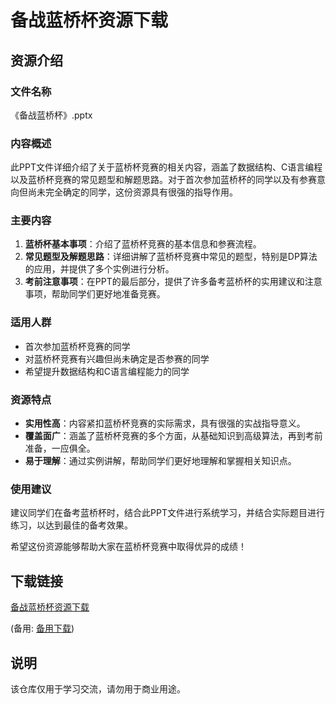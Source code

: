 # 备战蓝桥杯资源下载

## 资源介绍

### 文件名称
《备战蓝桥杯》.pptx

### 内容概述
此PPT文件详细介绍了关于蓝桥杯竞赛的相关内容，涵盖了数据结构、C语言编程以及蓝桥杯竞赛的常见题型和解题思路。对于首次参加蓝桥杯的同学以及有参赛意向但尚未完全确定的同学，这份资源具有很强的指导作用。

### 主要内容
1. **蓝桥杯基本事项**：介绍了蓝桥杯竞赛的基本信息和参赛流程。
2. **常见题型及解题思路**：详细讲解了蓝桥杯竞赛中常见的题型，特别是DP算法的应用，并提供了多个实例进行分析。
3. **考前注意事项**：在PPT的最后部分，提供了许多备考蓝桥杯的实用建议和注意事项，帮助同学们更好地准备竞赛。

### 适用人群
- 首次参加蓝桥杯竞赛的同学
- 对蓝桥杯竞赛有兴趣但尚未确定是否参赛的同学
- 希望提升数据结构和C语言编程能力的同学

### 资源特点
- **实用性高**：内容紧扣蓝桥杯竞赛的实际需求，具有很强的实战指导意义。
- **覆盖面广**：涵盖了蓝桥杯竞赛的多个方面，从基础知识到高级算法，再到考前准备，一应俱全。
- **易于理解**：通过实例讲解，帮助同学们更好地理解和掌握相关知识点。

### 使用建议
建议同学们在备考蓝桥杯时，结合此PPT文件进行系统学习，并结合实际题目进行练习，以达到最佳的备考效果。

希望这份资源能够帮助大家在蓝桥杯竞赛中取得优异的成绩！

## 下载链接
[备战蓝桥杯资源下载](https://pan.quark.cn/s/a2518a1cefd6) 

(备用: [备用下载](https://pan.baidu.com/s/13jVqOpoM7ziIB-OjkY8AAA?pwd=1234))

## 说明

该仓库仅用于学习交流，请勿用于商业用途。
